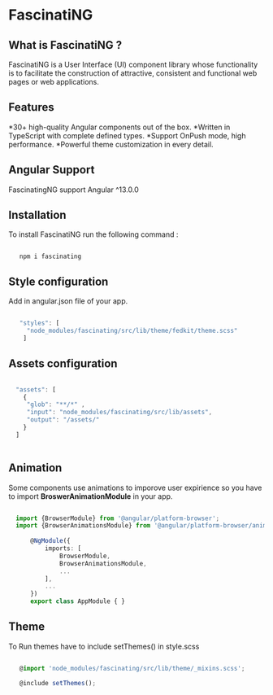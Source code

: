# FascinatiNG

## What is FascinatiNG ?

FascinatiNG is a User Interface (UI) component library whose functionality is to facilitate the construction of attractive, consistent and functional web pages or web applications.

## Features

   *30+ high-quality Angular components out of the box.
   *Written in TypeScript with complete defined types.
   *Support OnPush mode, high performance.
   *Powerful theme customization in every detail.

## Angular Support

FascinatingNG support Angular ^13.0.0

## Installation

To install FascinatiNG run the following command :


```

   npm i fascinating

```

## Style configuration

Add in angular.json file of your app.

```ts

   "styles": [
     "node_modules/fascinating/src/lib/theme/fedkit/theme.scss"
    ]

```

## Assets configuration

```ts

  "assets": [
    {
     "glob": "**/*" ,
     "input": "node_modules/fascinating/src/lib/assets",
     "output": "/assets/"
    }
  ]
  

```


## Animation

Some components use animations to imporove user expirience so you have to import **BroswerAnimationModule** in your app.

```ts

  import {BrowserModule} from '@angular/platform-browser';
  import {BrowserAnimationsModule} from '@angular/platform-browser/animations';
      
      @NgModule({
          imports: [
              BrowserModule,
              BrowserAnimationsModule,
              ...
          ],
          ...
      })
      export class AppModule { }

```

## Theme

To Run themes have to include setThemes() in style.scss

```ts

   @import 'node_modules/fascinating/src/lib/theme/_mixins.scss';

   @include setThemes();

```



